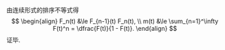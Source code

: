 由连续形式的排序不等式得
$$
\begin{align}
F_n(t) &\le F_{n-1}(t) F_n(t),
\\
m(t) &\le \sum_{n=1}^\infty F(t)^n = \dfrac{F(t)}{1 - F(t)}.
\end{align}
$$
证毕.